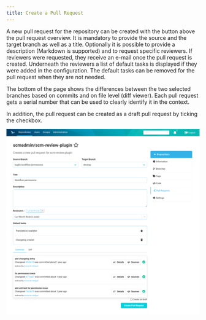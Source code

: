 ```yaml
---
title: Create a Pull Request
---
```

A new pull request for the repository can be created with the button above the pull request overview. It is mandatory to provide the source and the target branch as well as a title. Optionally it is possible to provide a description (Markdown is supported) and to request specific reviewers.
If reviewers were requested, they receive an e-mail once the pull request is created. Underneath the reviewers a list of default tasks is displayed if they were added in the configuration. The default tasks can be removed for the pull request when they are not needed.

The bottom of the page shows the differences between the two selected branches based on commits and on file level (diff viewer). Each pull request gets a serial number that can be used to clearly identify it in the context.

In addition, the pull request can be created as a draft pull request by ticking the checkbox.

![Create a new Pull Request](assets/createPR.png)
